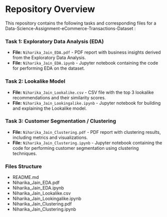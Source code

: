 # Repository Overview

This repository contains the following tasks and corresponding files for a Data-Science-Assignment-eCommerce-Transactions-Dataset
 :

### Task 1: Exploratory Data Analysis (EDA)
- **File:** `Niharika_Jain_EDA.pdf` - PDF report with business insights derived from the Exploratory Data Analysis.
- **File:** `Niharika_Jain_EDA.ipynb` - Jupyter notebook containing the code for performing EDA on the dataset.

### Task 2: Lookalike Model
- **File:** `Niharika_Jain_Lookalike.csv` - CSV file with the top 3 lookalike recommendations and their similarity scores.
- **File:** `Niharika_Jain_Lookingalike.ipynb` - Jupyter notebook for building and explaining the Lookalike model.

### Task 3: Customer Segmentation / Clustering
- **File:** `Niharika_Jain_Clustering.pdf` - PDF report with clustering results, including metrics and visualizations.
- **File:** `Niharika_Jain_Clustering.ipynb` - Jupyter notebook containing the code for performing customer segmentation using clustering techniques.

### Files Structure

- README.md            
- Niharika_Jain_EDA.pdf
- Niharika_Jain_EDA.ipynb 
- Niharika_Jain_Lookalike.csv 
- Niharika_Jain_Lookingalike.ipynb 
- Niharika_Jain_Clustering.pdf 
- Niharika_Jain_Clustering.ipynb 
  

